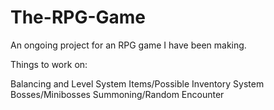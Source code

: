 # The-RPG-Game
An ongoing project for an RPG game I have been making. 

Things to work on:

Balancing and Level System
Items/Possible Inventory System
Bosses/Minibosses Summoning/Random Encounter
